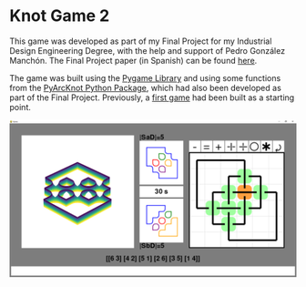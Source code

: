 Knot Game 2
===

This game was developed as part of my Final Project for my Industrial Design Engineering Degree, with the help and support of Pedro González Manchón.
The Final Project paper (in Spanish) can be found [here](https://oa.upm.es/77063/).

The game was built using the [Pygame Library](https://www.pygame.org/wiki/about) and using some functions from the [PyArcKnot Python Package](https://github.com/inigorrix/pyarcknot), which had also been developed as part of the Final Project.
Previously, a [first game](https://github.com/inigorrix/knot_game1) had been built as a starting point.

![game2](https://github.com/inigorrix/knot_game2/blob/main/docs/game2.png?raw=true)
